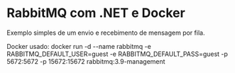 # RabbitMQ com .NET e Docker

Exemplo simples de um envio e recebimento de mensagem por fila.

Docker usado: docker run -d --name rabbitmq -e RABBITMQ_DEFAULT_USER=guest -e RABBITMQ_DEFAULT_PASS=guest -p 5672:5672 -p 15672:15672 rabbitmq:3.9-management 
